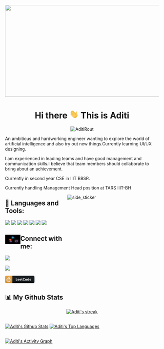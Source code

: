 <img src="https://media.giphy.com/media/8PEbUBEwxktyNeqVZ4/giphy.gif" width="1050" height="300" />
<h1 align="center">Hi there <img src="https://raw.githubusercontent.com/ABSphreak/ABSphreak/master/gifs/Hi.gif" width="30px"> This is Aditi</h1>
<p align="center"> <img src="https://komarev.com/ghpvc/?username=AditiRout&label=Profile%20views&color=0e75b6&style=flat" alt="AditiRout" /> </p>




<p align="left"> 
An ambitious and hardworking engineer wanting to explore the world of artificial intelligence and also try out new things.Currently learning UI/UX designing.</p>
<p>I am experienced in leading teams and have good management and communication skills.I believe that team members should collaborate to bring about an achievement.</p>
<p>Currently in second year CSE in IIIT BBSR.</p>

Currently handling Management Head position at TARS IIIT-BH

<img align="right" width=300px height=300px alt="side_sticker" src="https://media.giphy.com/media/paTz7UZbPfTZFRYnnB/giphy.gif" />



## 🚀  Languages and Tools:

<p align="left"> 
    <img src="https://img.icons8.com/color/48/000000/python--v1.png"/>
  <img src="https://img.icons8.com/color/48/000000/c-plus-plus-logo.png"/>
  <img src="https://img.icons8.com/color/48/000000/c-programming.png"/>
  <img src="https://img.icons8.com/color/48/000000/java-coffee-cup-logo--v2.png"/>
    <img src="https://img.icons8.com/fluency/48/000000/opencv.png"/>
   <img src="https://img.icons8.com/fluency/48/000000/github.png"/>
    <img src="https://img.icons8.com/color/48/000000/figma--v1.png"/>
   
</p>

## <img align="left" src="https://github.com/AditiRout/UI-UX-designs/blob/master/Untitled_1.gif" width="50" height="30"/>Connect with me:

<p align="left">
<a href = "https://www.linkedin.com/in/aditi-rout-372525215 " target= "_blank"><img src="https://img.shields.io/badge/linkedin-%230077B5.svg?style=for-the-badge&logo=linkedin&logoColor=white"/></a>
<p align="left">
<a href ="https://github.com/AditiRout"><img src="https://img.shields.io/badge/github-%23121011.svg?style=for-the-badge&logo=github&logoColor=white"/></a>
<p align="left">
<a href ="https://leetcode.com/AditiRout/"><img src="https://github.com/AditiRout/AditiRout/blob/main/leetcode_button_icon_151892%20(1).png"/></a>
 


</p>



  ## 📊  My Github Stats
 
  
  <p align="center">
    <a href="https://github.com/AditiRout/github-readme-streak-stats">
        <img title="🔥 Get streak stats for your profile at git.io/streak-stats" alt="Aditi's streak" src="https://github-readme-streak-stats.herokuapp.com/?user=AditiRout&theme=synthwave&hide_border=true&stroke=0000&background=0D1117"/>
    </a>
</p>

  <br/>
    <a href="https://github.com/AditiRout/github-readme-stats"><img alt="Aditi's Github Stats" src="https://github-readme-stats.vercel.app/api?username=AditiRout&show_icons=true&count_private=true&theme=synthwave&hide_border=true&bg_color=0D1117" /></a>
  <a href="https://github.com/AditiRout/github-readme-stats"><img alt="Aditi's Top Languages" src="https://github-readme-stats.vercel.app/api/top-langs/?username=AditiRout&langs_count=8&count_private=true&layout=compact&theme=synthwave&hide_border=true&bg_color=0D1117" /></a>
  <br/>
  <!--<b>Note:</b> Top languages is only a metric of the languages my public code consists of and doesn't reflect experience or skill level.
  <br/>-->
<br/>

<a href="https://github.com/AditiRout/github-readme-activity-graph"><img alt="Aditi's Activity Graph" src="https://activity-graph.herokuapp.com/graph?username=AditiRout&bg_color=0D1117&color=E5289E&line=8B00FF&point=FFFFFF&hide_border=true" /></a>

<br/>
<br/>
